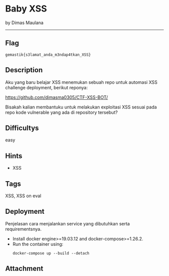 # Baby XSS

by Dimas Maulana

---

## Flag

```
gemastik{s3lamat_anda_m3ndap4tkan_XSS}
```

## Description
Aku yang baru belajar XSS menemukan sebuah repo untuk automasi XSS challenge deployment, berikut reponya:

https://github.com/dimasma0305/CTF-XSS-BOT/

Bisakah kalian membantuku untuk melakukan exploitasi XSS sesuai pada repo kode vulnerable yang ada di repository tersebut?

## Difficultys
easy

## Hints
* XSS
## Tags
XSS, XSS on eval

## Deployment
Penjelasan cara menjalankan service yang dibutuhkan serta requirementsnya.
- Install docker engine>=19.03.12 and docker-compose>=1.26.2.
- Run the container using:
    ```
    docker-compose up --build --detach
    ```

## Attachment
